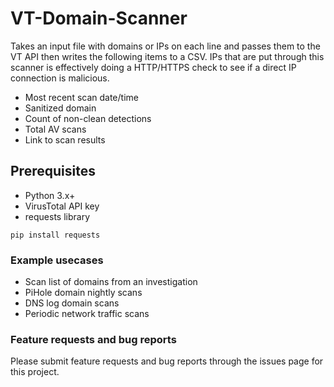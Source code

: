 # VT-Domain-Scanner
Takes an input file with domains or IPs on each line and passes them to the VT API then writes the following items to a CSV. 
IPs that are put through this scanner is effectively doing a HTTP/HTTPS check to see if a direct IP connection is malicious.
* Most recent scan date/time
* Sanitized domain
* Count of non-clean detections
* Total AV scans
* Link to scan results

## Prerequisites 
* Python 3.x+
* VirusTotal API key
* requests library

```pip install requests```

### Example usecases
* Scan list of domains from an investigation
* PiHole domain nightly scans
* DNS log domain scans
* Periodic network traffic scans


### Feature requests and bug reports
Please submit feature requests and bug reports through the issues page for this project.
